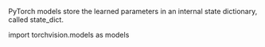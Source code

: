 PyTorch models store the learned parameters in an internal state dictionary, called state_dict.

import torchvision.models as models